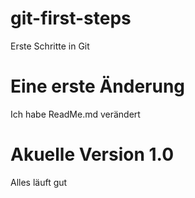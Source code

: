 # git-first-steps
Erste Schritte in Git

# Eine erste Änderung
Ich habe ReadMe.md verändert

# Akuelle Version 1.0
Alles läuft gut